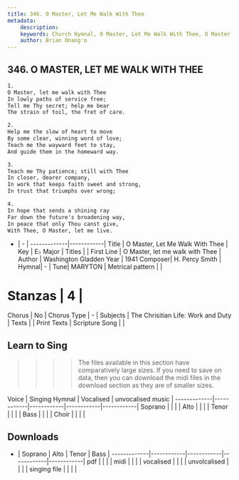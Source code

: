 ```yaml
---
title: 346. O Master, Let Me Walk With Thee
metadata:
    description: 
    keywords: Church Hymnal, O Master, Let Me Walk With Thee, O Master, let me walk with Thee, 
    author: Brian Onang'o
---
```



## 346. O MASTER, LET ME WALK WITH THEE

```txt
1.
O Master, let me walk with Thee
In lowly paths of service free;
Tell me Thy secret; help me bear
The strain of toil, the fret of care.

2.
Help me the slow of heart to move
By some clear, winning word of love;
Teach me the wayward feet to stay,
And guide them in the homeward way.

3.
Teach me Thy patience; still with Thee
In closer, dearer company,
In work that keeps faith sweet and strong,
In trust that triumphs over wrong;

4.
In hope that sends a shining ray
Far down the future's broadening way,
In peace that only Thou canst give,
With Thee, O Master, let me live.
```

- |   -  |
-------------|------------|
Title | O Master, Let Me Walk With Thee |
Key | E♭ Major |
Titles |  |
First Line | O Master, let me walk with Thee |
Author | Washington Gladden
Year | 1941
Composer| H. Percy Smith |
Hymnal|  - |
Tune| MARYTON |
Metrical pattern | |
# Stanzas | 4 |
Chorus | No |
Chorus Type | - |
Subjects | The Chrisitian Life: Work and Duty |
Texts |  |
Print Texts | 
Scripture Song |  |
  
## Learn to Sing

>>>> The files available in this section have comparatively large sizes. If you need to save on data, then you can download the midi files in the download section as they are of smaller sizes.

Voice |  Singing Hymnal | Vocalised | unvocalised music |
-------------|------------|------------|------------|------------|
Soprano | | | |
Alto | | | |
Tenor | | | |
Bass | | | |
Choir | | | |

## Downloads

- |  Soprano | Alto | Tenor | Bass |
-------------|------------|------------|------------|------------|
pdf | | | |
midi | | | |
vocalised | | | |
unvolcalised | | | |
singing file | | | |
  